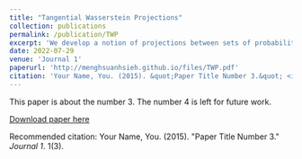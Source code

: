 ```yaml
---
title: "Tangential Wasserstein Projections"
collection: publications
permalink: /publication/TWP
excerpt: 'We develop a notion of projections between sets of probability measures using the geometric properties of the $2$-Wasserstein space. It is designed for general multivariate probability measures, is computationally efficient to implement, and provides a unique solution in regular settings. The idea is to work on regular tangent cones of the Wasserstein space using generalized geodesics. Its structure and computational properties make the method applicable in a variety of settings, from causal inference to the analysis of object data. An application to estimating causal effects yields a generalization of the notion of synthetic controls to multivariate data with individual-level heterogeneity, as well as a way to estimate optimal weights jointly over all time periods.'
date: 2022-07-29
venue: 'Journal 1'
paperurl: 'http://menghsuanhsieh.github.io/files/TWP.pdf'
citation: 'Your Name, You. (2015). &quot;Paper Title Number 3.&quot; <i>Journal 1</i>. 1(3).'
---
```

This paper is about the number 3. The number 4 is left for future work.

[Download paper here](http://menghsuanhsieh.github.io/files/TWP.pdf)

Recommended citation: Your Name, You. (2015). "Paper Title Number 3." <i>Journal 1</i>. 1(3).